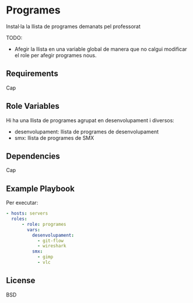 # Programes

Instal·la la llista de programes demanats pel professorat

TODO:

- Afegir la llista en una variable global de manera que no calgui modificar el role per afegir programes nous.

## Requirements

Cap

## Role Variables

Hi ha una llista de programes agrupat en desenvolupament i diversos:

- desenvolupament: llista de programes de desenvolupament
- smx: llista de programes de SMX

## Dependencies

Cap

## Example Playbook

Per executar:

```yaml
- hosts: servers
  roles:
      - role: programes
        vars:
          desenvolupament:
            - git-flow
            - wireshark
          smx:
            - gimp
            - vlc
```

## License

BSD

